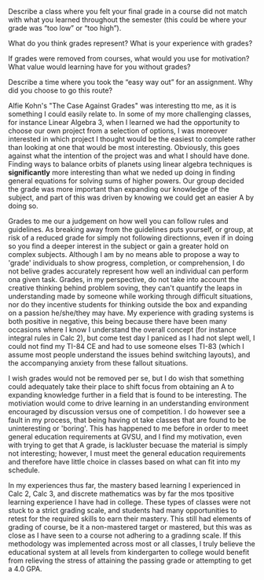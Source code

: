 Describe a class where you felt your final grade in a course did not match with what you learned throughout the semester (this could be where your grade was “too low” or “too high”).

What do you think grades represent? What is your experience with grades?

If grades were removed from courses, what would you use for motivation? What value would learning have for you without grades?

Describe a time where you took the “easy way out” for an assignment. Why did you choose to go this route?


Alfie Kohn's "The Case Against Grades" was interesting tto me, as it is something I could easily relate to.  In some of my more challenging classes, for instance Linear Algebra 3, when I learned we had the opportunity to choose our own project from a selection of options, I was moreover interested in which project I thought would be the easiest to complete rather than looking at one that would be most interesting.  Obviously, this goes against what the intention of the project was and what I should have done.  Finding ways to balance orbits of planets using linear algebra techniques is __significantly__ more interesting than what we neded up doing in finding general equations for solving sums of higher powers.  Our group decided the grade was more important than expanding our knowledge of the subject, and part of this was driven by knowing we could get an easier A by doing so.

Grades to me our a judgement on how well you can follow rules and guidelines.  As breaking away from the guidelines puts yourself, or group, at risk of a reduced grade for simply not following directionns, even if in doing so you find a deeper interest in the subject or gain a greater hold on complex subjects.  Although I am by no means able to propose a way to 'grade' individuals to show progress, completion, or comprehension, I do not belive grades accurately represent how well an individual can perform ona  given task.  Grades, in my perspective, do not take into account the creative thinking behind problem soving, they can't quantify the leaps in understanding made by someone while working through difficult situations, nor do they incentive students for thinking outside the box and expanding on a passion he/she/they may have.  My experience with grading systems is both positive in negative, this being because there have been many occasions where I know I understand the overall concept (for instance integral rules in Calc 2), but come test day I paniced as I had not slept well, I could not find my TI-84 CE and had to use someone elses TI-83 (which I assume most people understand the issues behind switching layouts), and the accompanying anxiety from these fallout situations.  

I wish grades would not be removed per se, but I do wish that something could adequately take their place to shift focus from obtaining an A to expanding knowledge further in a field that is found to be interesting.  The motiviation would come to drive learning in an understanding environment encouraged by discussion versus one of competition.  I do however see a fault in my process, that being having ot take classes that are found to be uninteresting or 'boring'.  This has happened to me before in order to meet general education requirements at GVSU, and I find my motivation, even with trying to get that A grade, is lackluster becuase the material is simply not interesting; however, I must meet the general education requirements and therefore have little choice in classes based on what can fit into my schedule.

In my experiences thus far, the mastery based learning I experienced in Calc 2, Calc 3, and discrete mathematics was by far the mos tpositive learning experience I have had in college.  These types of classes were not stuck to a strict grading scale, and students had many opportunities to retest for the required skills to earn their mastery.  This still had elements of grading of course, be it a non-mastered target or mastered, but this was as close as I have seen to a course not adhering to a gradinng scale.  If this methodology was implemented across most or all classes, I truly believe the educational system at all levels from kindergarten to college would benefit from relieving the stress of attaining the passing grade or attempting to get a 4.0 GPA.

